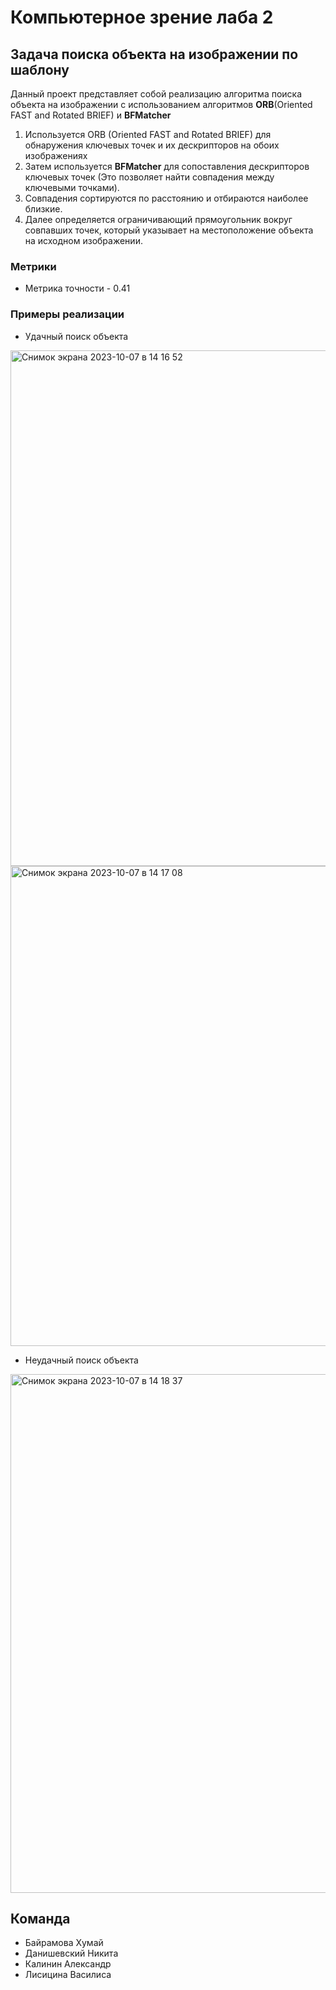# Компьютерное зрение лаба 2 
## Задача поиска объекта на изображении по шаблону


Данный проект представляет собой реализацию алгоритма поиска объекта на изображении с использованием алгоритмов **ORB**(Oriented FAST and Rotated BRIEF) и **BFMatcher**

1. Используется ORB (Oriented FAST and Rotated BRIEF) для обнаружения ключевых точек и их дескрипторов на обоих изображениях
2. Затем используется **BFMatcher** для сопоставления дескрипторов ключевых точек (Это позволяет найти совпадения между ключевыми точками).
3. Совпадения сортируются по расстоянию и отбираются наиболее близкие. 
4. Далее определяется ограничивающий прямоугольник вокруг совпавших точек, который указывает на местоположение объекта на исходном изображении.


### Метрики
* Метрика точности - 0.41
### Примеры реализации
* Удачный поиск объекта
<img width="825" alt="Снимок экрана 2023-10-07 в 14 16 52" src="https://github.com/Sstilva/cv_lab2/assets/57155484/bffe44f8-0c75-418a-ba17-c016b50d8013">
<img width="768" alt="Снимок экрана 2023-10-07 в 14 17 08" src="https://github.com/Sstilva/cv_lab2/assets/57155484/d3f23447-aa0b-4d9f-8582-c8a5864e05f4">

* Неудачный поиск объекта
<img width="830" alt="Снимок экрана 2023-10-07 в 14 18 37" src="https://github.com/Sstilva/cv_lab2/assets/57155484/4ad084a2-8076-4291-99b6-456e0787a14b">


## Команда
 * Байрамова Хумай
 * Данишевский Никита
 * Калинин Александр
 * Лисицина Василиса


